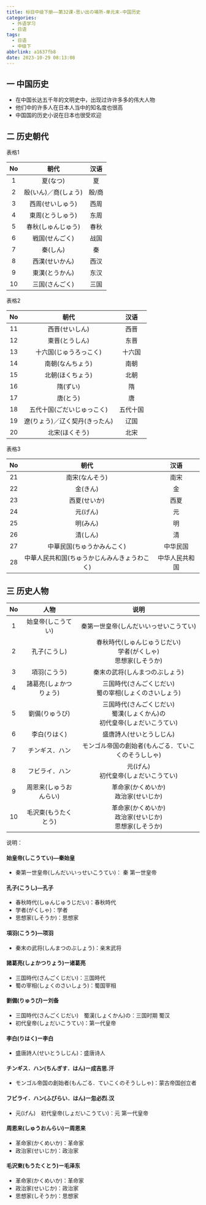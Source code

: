 ```yaml
---
title: 标日中级下册——第32课-思い出の場所-单元末-中国历史
categories:
  - 外语学习
  - 日语
tags:
  - 日语
  - 中级下
abbrlink: a1637fb8
date: 2023-10-29 08:13:08
---
```

## 一 中国历史

* 在中国长达五千年的文明史中，出现过许许多多的伟大人物
* 他们中的许多人在日本人当中的知名度也很高 
* 中国国的历史小说在日本也很受欢迎

<!--more-->

## 二 历史朝代

表格1

|  No  |         朝代         | 汉语  |
| :--: | :------------------: | :---: |
|  1   |       夏(なつ)       |  夏   |
|  2   | 殷(いん)／商(しょう) | 殷/商 |
|  3   |   西周(せいしゅう)   | 西周  |
|  4   |   東周(とうしゅう)   | 东周  |
|  5   |  春秋(しゅんじゅう)  | 春秋  |
|  6   |    戦国(せんごく)    | 战国  |
|  7   |       秦(しん)       |  秦   |
|  8   |    西漢(せいかん)    | 西汉  |
|  9   |    東漢(とうかん)    | 东汉  |
|  10  |    三国(さんごく)    | 三国  |

表格2

|  No  |              朝代              |   汉语   |
| :--: | :----------------------------: | :------: |
|  11  |         西晋(せいしん)         |   西晋   |
|  12  |         東晋(とうしん)         |   东晋   |
|  13  |     十六国(じゅうろっこく)     |  十六国  |
|  14  |        南朝(なんちょう)        |   南朝   |
|  15  |        北朝(ほくちょう)        |   北朝   |
|  16  |            隋(ずい)            |    隋    |
|  17  |            唐(とう)            |    唐    |
|  18  |   五代十国(ごだいじゅっこく)   | 五代十国 |
|  19  | 遼(りょう)／辽く契丹(きったん) |   辽国   |
|  20  |         北宋(ほくそう)         |   北宋   |

表格3

|  No  |                     朝代                     |      汉语      |
| :--: | :------------------------------------------: | :------------: |
|  21  |                南宋(なんそう)                |      南宋      |
|  22  |                   金(きん)                   |       金       |
|  23  |                 西夏(せいか)                 |      西夏      |
|  24  |                   元(げん)                   |       元       |
|  25  |                   明(みん)                   |       明       |
|  26  |                   清(しん)                   |       清       |
|  27  |          中華民国(ちゅうかみんこく)          |    中华民国    |
|  28  | 中華人民共和国(ちゅうかじんみんきょうわこく) | 中华人民共和国 |

## 三 历史人物

|  No  |          人物          |                             说明                             |
| :--: | :--------------------: | :----------------------------------------------------------: |
|  1   |   始皇帝(しこうてい)   |            秦第一世皇帝(しんだいいっせいこうてい)            |
|  2   |      孔子(こうし)      | 春秋時代(しゅんじゅうじだい)<br>学者(がくしゃ)<br>思想家(しそうか) |
|  3   |      項羽(こうう)      |                秦末の武将(しんまつのぶしょう)                |
|  4   | 諸葛亮(しょかつりょう) |   三国時代(さんごくじだい)<br>蜀の宰相(しょくのさいしょう)   |
|  5   |     劉備(りゅうび)     | 三国時代(さんごくじだい)<br>蜀漢(しょくかん)の<br>初代皇帝(しょだいこうてい) |
|  6   |      李白(りはく)      |                   盛唐詩人(せいとうしじん)                   |
|  7   |     チンギス．ハン     |     モンゴル帝国の創始者(もんごる．ていこくのそうししゃ)     |
|  8   |     フビライ．ハン     |            元(げん)<br>初代皇帝(しょだいこうてい)            |
|  9   | 周恩来(しゅうおんらい) |            革命家(かくめいか)<br>政治家(せいじか)            |
|  10  |  毛沢東(もうたくとう)  | 革命家(かくめいか)<br/>政治家(せいじか)<br>思想家(しそうか)  |

说明：

#### 始皇帝(しこうてい)—秦始皇

* 秦第一世皇帝(しんだいいっせいこうてい)： 秦 第一世皇帝

#### 孔子(こうし)—孔子

* 春秋時代(しゅんじゅうじだい)：春秋時代
* 学者(がくしゃ)：学者
* 思想家(しそうか)：思想家

#### 項羽(こうう)—项羽

* 秦末の武将(しんまつのぶしょう)：亲末武将

#### 諸葛亮(しょかつりょう)ー诸葛亮

* 三国時代(さんごくじだい)：三国時代
* 蜀の宰相(しょくのさいしょう)：蜀国宰相

####  劉備(りゅうび)ー刘备

* 三国時代(さんごくじだい)　蜀漢(しょくかん)の：三国时期 蜀汉
* 初代皇帝(しょだいこうてい)：第一代皇帝

#### 李白(りはく)ー李白

* 盛唐詩人(せいとうしじん)：盛唐诗人

#### チンギス．ハン(ちんぎす．はん)ー成吉思.汗

* モンゴル帝国の創始者(もんごる．ていこくのそうししゃ)：蒙古帝国创立者

####  フビライ．ハン(ふびらい．はん)ー忽必烈.汉

* 元(げん)　初代皇帝(しょだいこうてい)：元 第一代皇帝

####  周恩来(しゅうおんらい)ー周恩来

* 革命家(かくめいか)：革命家
* 政治家(せいじか)：政治家

#### 毛沢東(もうたくとう)ー毛泽东

* 革命家(かくめいか)：革命家
* 政治家(せいじか)：政治家
* 思想家(しそうか)：思想家